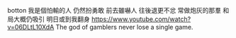 botton
我是個怕輸的人
仍然扮勇敢
前去雖嚇人
往後退更不忿
常做炮灰的那羣
和局大概仍吸引
明日或到我翻身
https://www.youtube.com/watch?v=06DLtL10XdA
The god of gamblers never lose a single game.
